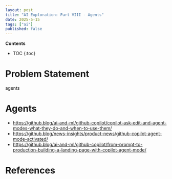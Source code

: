 ```yaml
---
layout: post
title: "AI Exploration: Part VIII - Agents"
date: 2025-5-15
tags: ["ai"]
published: false
---
```


**Contents**
* TOC
{:toc}

# Problem Statement
agents


# Agents
* https://github.blog/ai-and-ml/github-copilot/copilot-ask-edit-and-agent-modes-what-they-do-and-when-to-use-them/
* https://github.blog/news-insights/product-news/github-copilot-agent-mode-activated/
* https://github.blog/ai-and-ml/github-copilot/from-prompt-to-production-building-a-landing-page-with-copilot-agent-mode/

# References
[^1]: []()

